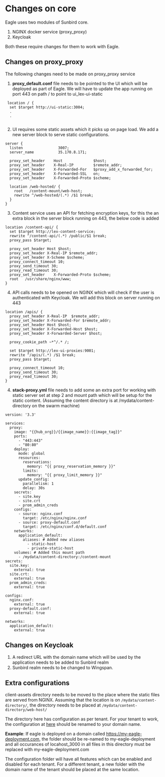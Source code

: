 # Changes on core

Eagle uses two modules of Sunbird core.
  1. NGINX docker service (proxy_proxy)
  2. Keycloak

Both these require changes for them to work with Eagle.

## Changes on proxy_proxy
The following changes need to be made on proxy_proxy service
  1. <b>proxy_default.conf</b> file needs to be pointed to the UI which will be deployed as part of Eagle. We will have to update the app running on port 443 on path / to point to ui_lex-ui-static
  ```
   location / {
    set $target http://ui-static:3004;
    .
    .


  ```

  2. UI requires some static assets which it picks up on page load. We add a new server block to serve static configurations.
  ```
  server {
    listen                3007;
    server_name           35.170.8.171;

    proxy_set_header    Host              $host;
    proxy_set_header    X-Real-IP         $remote_addr;
    proxy_set_header    X-Forwarded-For   $proxy_add_x_forwarded_for;
    proxy_set_header    X-Forwarded-SSL   on;
    proxy_set_header    X-Forwarded-Proto $scheme;

    location /web-hosted/ {
      root   /content-mount/web-host;
      rewrite ^/web-hosted/(.*) /$1 break;
    }
  }
  ```
  3. Content service uses an API for fetching encryption keys, for this the an extra block in the server block running on 443, the below code is added
  ```
  location /content-api/ {
    set $target http://lex-content-service;
    rewrite ^/content-api/(.*) /public/$1 break;
    proxy_pass $target;

    proxy_set_header Host $host;
    proxy_set_header X-Real-IP $remote_addr;
    proxy_set_header X-Scheme $scheme;
    proxy_connect_timeout 10;
    proxy_send_timeout 30;
    proxy_read_timeout 30;
    proxy_set_header    X-Forwarded-Proto $scheme;
    root   /usr/share/nginx/www;
  }
  ```
  4. API calls needs to be opened on NGINX which will check if the user is authenticated with Keycloak. We will add this block on server running on 443
  ```
  location /apis/ {
    proxy_set_header X-Real-IP  $remote_addr;
    proxy_set_header X-Forwarded-For $remote_addr;
    proxy_set_header Host $host;
    proxy_set_header X-Forwarded-Host $host;
    proxy_set_header X-Forwarded-Server $host;

    proxy_cookie_path ~*^/.* /;

    set $target http://lex-ui-proxies:9001;
    rewrite ^/apis/(.*) /$1 break;
    proxy_pass $target;

    proxy_connect_timeout 10;
    proxy_send_timeout 30;
    proxy_read_timeout 30;
  }
  ```
  4. <b>stack-proxy.yml</b> file needs to add some an extra port for working with static server set at step 2 and mount path which will be setup for the static content. (Assuming the content directory is at /mydata/content-directory on the swarm machine)
  ```
  version: '3.3'

  services:
    proxy:
      image: "{{hub_org}}/{{image_name}}:{{image_tag}}"
      ports:
        - "443:443"
        - "80:80"
      deploy:
        mode: global
        resources:
          reservations:
            memory: "{{ proxy_reservation_memory }}"
          limits:
            memory: "{{ proxy_limit_memory }}"
        update_config:
          parallelism: 1
          delay: 30s
      secrets:
        - site.key
        - site.crt
        - prom_admin_creds
      configs:
        - source: nginx.conf
          target: /etc/nginx/nginx.conf
        - source: proxy-default.conf
          target: /etc/nginx/conf.d/default.conf
      networks:
        application_default:
          aliases: # Added new aliases
            - static-host
            - private-static-host
      volumes: # Added this mount path
        - /mydata/content-directory:/content-mount
  secrets:
    site.key:
      external: true
    site.crt:
      external: true
    prom_admin_creds:
      external: true

  configs:
    nginx.conf:
      external: true
    proxy-default.conf:
      external: true

  networks:
    application_default:
      external: true
  ```

## Changes on Keycloak
  1. A redirect URL with the domain name which will be used by the application needs to be added to Sunbird realm
  2. Sunbird realm needs to be changed to Wingspan.

  ## Extra configurations
  client-assets directory needs to be moved to the place where the static files are served from NGINX.
  Assuming that the location is on `/mydata/content-directory/`, the directory needs to be placed at `/mydata/content-directory/web-host/`

  The directory here has configuration as per tenant. For your tenant to work, the configuration at [here](client-assets/assets/configurations/localhost_3000) should be renamed to your domain name.

  __Example__: If eagle is deployed on a domain called https://my-eagle-deployment.com, the folder should be re-named to my-eagle-deployment and all occurances of locahost_3000 in all files in this directory must be replaced with my-eagle-deployment.com

  The configuration folder will have all features which can be enabled and disabled for each tenant. For a different tenant, a new folder with the domain name of the tenant should be placed at the same location.